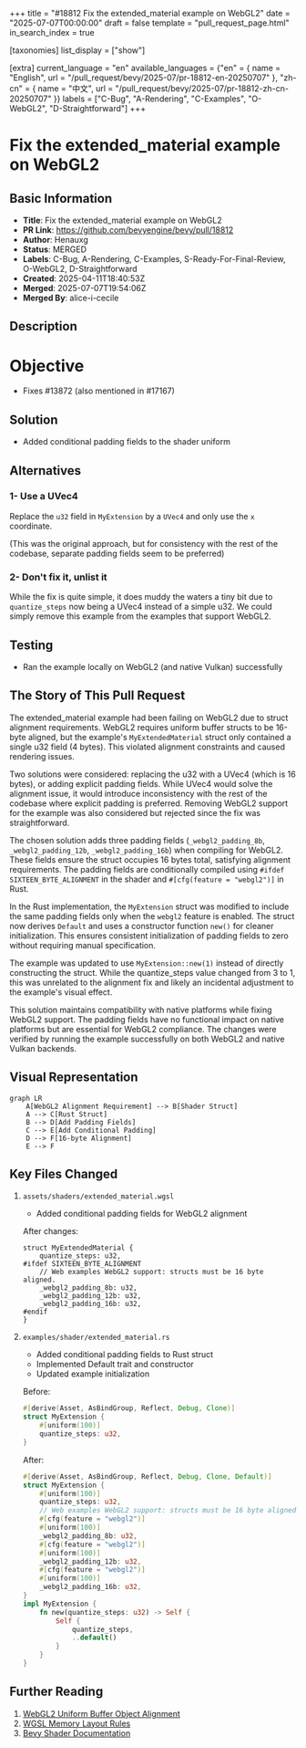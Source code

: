 +++
title = "#18812 Fix the extended_material example on WebGL2"
date = "2025-07-07T00:00:00"
draft = false
template = "pull_request_page.html"
in_search_index = true

[taxonomies]
list_display = ["show"]

[extra]
current_language = "en"
available_languages = {"en" = { name = "English", url = "/pull_request/bevy/2025-07/pr-18812-en-20250707" }, "zh-cn" = { name = "中文", url = "/pull_request/bevy/2025-07/pr-18812-zh-cn-20250707" }}
labels = ["C-Bug", "A-Rendering", "C-Examples", "O-WebGL2", "D-Straightforward"]
+++

# Fix the extended_material example on WebGL2

## Basic Information
- **Title**: Fix the extended_material example on WebGL2
- **PR Link**: https://github.com/bevyengine/bevy/pull/18812
- **Author**: Henauxg
- **Status**: MERGED
- **Labels**: C-Bug, A-Rendering, C-Examples, S-Ready-For-Final-Review, O-WebGL2, D-Straightforward
- **Created**: 2025-04-11T18:40:53Z
- **Merged**: 2025-07-07T19:54:06Z
- **Merged By**: alice-i-cecile

## Description
# Objective

- Fixes #13872 (also mentioned in #17167)

## Solution

- Added conditional padding fields to the shader uniform

## Alternatives

### 1- Use a UVec4

Replace the `u32` field in `MyExtension` by a `UVec4` and only use the `x` coordinate.

(This was the original approach, but for consistency with the rest of the codebase, separate padding fields seem to be preferred)

### 2- Don't fix it, unlist it

While the fix is quite simple, it does muddy the waters a tiny bit due to `quantize_steps` now being a UVec4 instead of a simple u32. We could simply remove this example from the examples that support WebGL2.

## Testing

- Ran the example locally on WebGL2 (and native Vulkan) successfully

## The Story of This Pull Request

The extended_material example had been failing on WebGL2 due to struct alignment requirements. WebGL2 requires uniform buffer structs to be 16-byte aligned, but the example's `MyExtendedMaterial` struct only contained a single u32 field (4 bytes). This violated alignment constraints and caused rendering issues.

Two solutions were considered: replacing the u32 with a UVec4 (which is 16 bytes), or adding explicit padding fields. While UVec4 would solve the alignment issue, it would introduce inconsistency with the rest of the codebase where explicit padding is preferred. Removing WebGL2 support for the example was also considered but rejected since the fix was straightforward.

The chosen solution adds three padding fields (`_webgl2_padding_8b`, `_webgl2_padding_12b`, `_webgl2_padding_16b`) when compiling for WebGL2. These fields ensure the struct occupies 16 bytes total, satisfying alignment requirements. The padding fields are conditionally compiled using `#ifdef SIXTEEN_BYTE_ALIGNMENT` in the shader and `#[cfg(feature = "webgl2")]` in Rust.

In the Rust implementation, the `MyExtension` struct was modified to include the same padding fields only when the `webgl2` feature is enabled. The struct now derives `Default` and uses a constructor function `new()` for cleaner initialization. This ensures consistent initialization of padding fields to zero without requiring manual specification.

The example was updated to use `MyExtension::new(1)` instead of directly constructing the struct. While the quantize_steps value changed from 3 to 1, this was unrelated to the alignment fix and likely an incidental adjustment to the example's visual effect.

This solution maintains compatibility with native platforms while fixing WebGL2 support. The padding fields have no functional impact on native platforms but are essential for WebGL2 compliance. The changes were verified by running the example successfully on both WebGL2 and native Vulkan backends.

## Visual Representation

```mermaid
graph LR
    A[WebGL2 Alignment Requirement] --> B[Shader Struct]
    A --> C[Rust Struct]
    B --> D[Add Padding Fields]
    C --> E[Add Conditional Padding]
    D --> F[16-byte Alignment]
    E --> F
```

## Key Files Changed

1. `assets/shaders/extended_material.wgsl`
   - Added conditional padding fields for WebGL2 alignment
   
   After changes:
   ```wgsl
   struct MyExtendedMaterial {
       quantize_steps: u32,
   #ifdef SIXTEEN_BYTE_ALIGNMENT
       // Web examples WebGL2 support: structs must be 16 byte aligned.
       _webgl2_padding_8b: u32,
       _webgl2_padding_12b: u32,
       _webgl2_padding_16b: u32,
   #endif
   }
   ```

2. `examples/shader/extended_material.rs`
   - Added conditional padding fields to Rust struct
   - Implemented Default trait and constructor
   - Updated example initialization

   Before:
   ```rust
   #[derive(Asset, AsBindGroup, Reflect, Debug, Clone)]
   struct MyExtension {
       #[uniform(100)]
       quantize_steps: u32,
   }
   ```

   After:
   ```rust
   #[derive(Asset, AsBindGroup, Reflect, Debug, Clone, Default)]
   struct MyExtension {
       #[uniform(100)]
       quantize_steps: u32,
       // Web examples WebGL2 support: structs must be 16 byte aligned.
       #[cfg(feature = "webgl2")]
       #[uniform(100)]
       _webgl2_padding_8b: u32,
       #[cfg(feature = "webgl2")]
       #[uniform(100)]
       _webgl2_padding_12b: u32,
       #[cfg(feature = "webgl2")]
       #[uniform(100)]
       _webgl2_padding_16b: u32,
   }
   impl MyExtension {
       fn new(quantize_steps: u32) -> Self {
           Self {
               quantize_steps,
               ..default()
           }
       }
   }
   ```

## Further Reading
1. [WebGL2 Uniform Buffer Object Alignment](https://webgl2fundamentals.org/webgl/lessons/webgl2-whats-new.html#uniform-buffer-objects)
2. [WGSL Memory Layout Rules](https://www.w3.org/TR/WGSL/#memory-layout)
3. [Bevy Shader Documentation](https://github.com/bevyengine/bevy/blob/main/docs/shader.md)